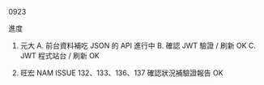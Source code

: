 0923

進度

1. 元大
   A. 前台資料補吃 JSON 的 API 進行中
   B. 確認 JWT 驗證 / 刷新 OK
   C. JWT 程式站台 / 刷新 OK

2. 旺宏 NAM ISSUE 132、133、136、137 確認狀況補驗證報告 OK

